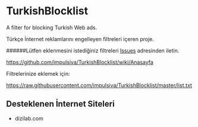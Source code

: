# TurkishBlocklist
A filter for blocking Turkish Web ads.

Türkçe İnternet reklamlarını engelleyen filtreleri içeren proje.

######Lütfen eklenmesini istediğiniz filtreleri [Issues](https://github.com/impulsiva/TurkishBlocklist/issues) adresinden iletin.

https://github.com/impulsiva/TurkishBlocklist/wiki/Anasayfa

Filtrelerinize eklemek için:

https://raw.githubusercontent.com/impulsiva/TurkishBlocklist/master/list.txt

## Desteklenen İnternet Siteleri
- dizilab.com
